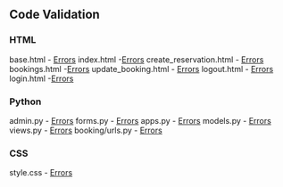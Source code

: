 ## Code Validation

### HTML
base.html - [Errors](media/images/pp4_base.html_validation.png)
index.html -[Errors](media/images/pp4_index.html_validation.png)
create_reservation.html - [Errors](media/images/pp4_create_reservation.html_validation.png)
bookings.html -[Errors](media/images/pp4_bookings.html_validation.png)
update_booking.html - [Errors](media/images/pp4_update_reservation.html_validation.png)
logout.html - [Errors](media/images/pp4_logout.html_validation.png)
login.html -[Errors](media/images/pp4_login.html_validation.png)

### Python

admin.py - [Errors](media/images/pp4_admin.py_validation.png)
forms.py - [Errors](media/images/pp4_forms.py_validation.png)
apps.py - [Errors](media/images/pp4_apps.py_validator.png)
models.py - [Errors](media/images/pp4_model.py_validation.png)
views.py - [Errors](media/images/pp4_views.py_validation.png)
booking/urls.py - [Errors](media/images/pp4_urls.py_validation.png)

### CSS

style.css - [Errors](media/images/pp4_css_validation.png)